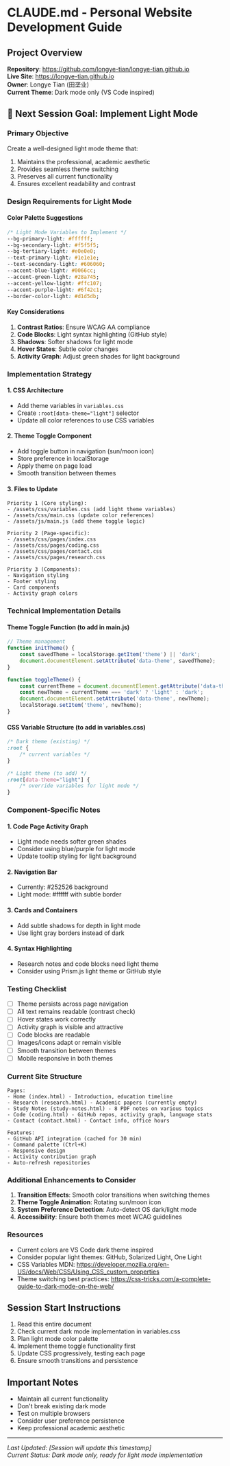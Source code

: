 # CLAUDE.md - Personal Website Development Guide

## Project Overview
**Repository**: https://github.com/longye-tian/longye-tian.github.io  
**Live Site**: https://longye-tian.github.io  
**Owner**: Longye Tian (田垄业)  
**Current Theme**: Dark mode only (VS Code inspired)

## 🎯 Next Session Goal: Implement Light Mode

### Primary Objective
Create a well-designed light mode theme that:
1. Maintains the professional, academic aesthetic
2. Provides seamless theme switching
3. Preserves all current functionality
4. Ensures excellent readability and contrast

### Design Requirements for Light Mode

#### Color Palette Suggestions
```css
/* Light Mode Variables to Implement */
--bg-primary-light: #ffffff;
--bg-secondary-light: #f5f5f5;
--bg-tertiary-light: #e0e0e0;
--text-primary-light: #1e1e1e;
--text-secondary-light: #606060;
--accent-blue-light: #0066cc;
--accent-green-light: #28a745;
--accent-yellow-light: #ffc107;
--accent-purple-light: #6f42c1;
--border-color-light: #d1d5db;
```

#### Key Considerations
1. **Contrast Ratios**: Ensure WCAG AA compliance
2. **Code Blocks**: Light syntax highlighting (GitHub style)
3. **Shadows**: Softer shadows for light mode
4. **Hover States**: Subtle color changes
5. **Activity Graph**: Adjust green shades for light background

### Implementation Strategy

#### 1. CSS Architecture
- Add theme variables in `variables.css`
- Create `:root[data-theme="light"]` selector
- Update all color references to use CSS variables

#### 2. Theme Toggle Component
- Add toggle button in navigation (sun/moon icon)
- Store preference in localStorage
- Apply theme on page load
- Smooth transition between themes

#### 3. Files to Update
```
Priority 1 (Core styling):
- /assets/css/variables.css (add light theme variables)
- /assets/css/main.css (update color references)
- /assets/js/main.js (add theme toggle logic)

Priority 2 (Page-specific):
- /assets/css/pages/index.css
- /assets/css/pages/coding.css
- /assets/css/pages/contact.css
- /assets/css/pages/research.css

Priority 3 (Components):
- Navigation styling
- Footer styling
- Card components
- Activity graph colors
```

### Technical Implementation Details

#### Theme Toggle Function (to add in main.js)
```javascript
// Theme management
function initTheme() {
    const savedTheme = localStorage.getItem('theme') || 'dark';
    document.documentElement.setAttribute('data-theme', savedTheme);
}

function toggleTheme() {
    const currentTheme = document.documentElement.getAttribute('data-theme');
    const newTheme = currentTheme === 'dark' ? 'light' : 'dark';
    document.documentElement.setAttribute('data-theme', newTheme);
    localStorage.setItem('theme', newTheme);
}
```

#### CSS Variable Structure (to add in variables.css)
```css
/* Dark theme (existing) */
:root {
    /* current variables */
}

/* Light theme (to add) */
:root[data-theme="light"] {
    /* override variables for light mode */
}
```

### Component-Specific Notes

#### 1. Code Page Activity Graph
- Light mode needs softer green shades
- Consider using blue/purple for light mode
- Update tooltip styling for light background

#### 2. Navigation Bar
- Currently: #252526 background
- Light mode: #ffffff with subtle border

#### 3. Cards and Containers
- Add subtle shadows for depth in light mode
- Use light gray borders instead of dark

#### 4. Syntax Highlighting
- Research notes and code blocks need light theme
- Consider using Prism.js light theme or GitHub style

### Testing Checklist
- [ ] Theme persists across page navigation
- [ ] All text remains readable (contrast check)
- [ ] Hover states work correctly
- [ ] Activity graph is visible and attractive
- [ ] Code blocks are readable
- [ ] Images/icons adapt or remain visible
- [ ] Smooth transition between themes
- [ ] Mobile responsive in both themes

### Current Site Structure
```
Pages:
- Home (index.html) - Introduction, education timeline
- Research (research.html) - Academic papers (currently empty)
- Study Notes (study-notes.html) - 8 PDF notes on various topics
- Code (coding.html) - GitHub repos, activity graph, language stats
- Contact (contact.html) - Contact info, office hours

Features:
- GitHub API integration (cached for 30 min)
- Command palette (Ctrl+K)
- Responsive design
- Activity contribution graph
- Auto-refresh repositories
```

### Additional Enhancements to Consider
1. **Transition Effects**: Smooth color transitions when switching themes
2. **Theme Toggle Animation**: Rotating sun/moon icon
3. **System Preference Detection**: Auto-detect OS dark/light mode
4. **Accessibility**: Ensure both themes meet WCAG guidelines

### Resources
- Current colors are VS Code dark theme inspired
- Consider popular light themes: GitHub, Solarized Light, One Light
- CSS Variables MDN: https://developer.mozilla.org/en-US/docs/Web/CSS/Using_CSS_custom_properties
- Theme switching best practices: https://css-tricks.com/a-complete-guide-to-dark-mode-on-the-web/

## Session Start Instructions
1. Read this entire document
2. Check current dark mode implementation in variables.css
3. Plan light mode color palette
4. Implement theme toggle functionality first
5. Update CSS progressively, testing each page
6. Ensure smooth transitions and persistence

## Important Notes
- Maintain all current functionality
- Don't break existing dark mode
- Test on multiple browsers
- Consider user preference persistence
- Keep professional academic aesthetic

---
*Last Updated: [Session will update this timestamp]*  
*Current Status: Dark mode only, ready for light mode implementation*